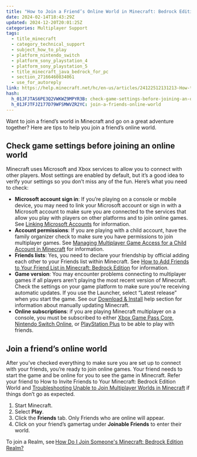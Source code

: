 ```yaml
---
title: "How to Join a Friend’s Online World in Minecraft: Bedrock Edition"
date: 2024-02-14T18:43:29Z
updated: 2024-12-20T20:01:25Z
categories: Multiplayer Support
tags:
  - title_minecraft
  - category_technical_support
  - subject_how_to_play
  - platform_nintendo_switch
  - platform_sony_playstation_4
  - platform_sony_playstation_5
  - title_minecraft_java_bedrock_for_pc
  - section_27166460834061
  - use_for_autoreply
link: https://help.minecraft.net/hc/en-us/articles/24122512131213-How-to-Join-a-Friend-s-Online-World-in-Minecraft-Bedrock-Edition
hash:
  h_01JFJTAS6PE3Q2VWKWZ9MPYR3B: check-game-settings-before-joining-an-online-world
  h_01JFJTFJZ177D79WFSMWVZR2YC: join-a-friends-online-world
---
```


Want to join a friend’s world in Minecraft and go on a great adventure together? Here are tips to help you join a friend’s online world.

## Check game settings before joining an online world

Minecraft uses Microsoft and Xbox services to allow you to connect with other players. Most settings are enabled by default, but it’s a good idea to verify your settings so you don’t miss any of the fun. Here’s what you need to check:

- **Microsoft account sign in**: If you’re playing on a console or mobile device, you may need to link your Microsoft account or sign in with a Microsoft account to make sure you are connected to the services that allow you play with players on other platforms and to join online games. See [Linking Microsoft Accounts](https://help.minecraft.net/hc/en-us/sections/29296773863181) for information.
- **Account permissions**: If you are playing with a child account, have the family organizer check to make sure you have permissions to join multiplayer games. See [Managing Multiplayer Game Access for a Child Account in Minecraft](../Account-Settings/Managing-Multiplayer-Game-Access-for-a-Child-Account-in-Minecraft.md) for information.
- **Friends lists**: Yes, you need to declare your friendship by official adding each other to your Friends list within Minecraft. See [How to Add Friends to Your Friend List in Minecraft: Bedrock Edition](./How-to-Add-Friends-to-Your-Friend-List-in-Minecraft-Bedrock-Edition.md) for information.
- **Game version**: You may encounter problems connecting to multiplayer games if all players aren’t playing the most recent version of Minecraft. Check the settings on your game platform to make sure you’re receiving automatic updates. If you use the Launcher, select “Latest release” when you start the game. See our [Download & Install](https://help.minecraft.net/hc/en-us/sections/27166490706957) help section for information about manually updating Minecraft.
- **Online subscriptions**: if you are playing Minecraft multiplayer on a console, you must be subscribed to either [Xbox Game Pass Core](https://www.xbox.com/en-US/xbox-game-pass), [Nintendo Switch Online](https://ec.nintendo.com/US/en/membership/), or [PlayStation Plus](https://www.playstation.com/en-us/ps-plus/) to be able to play with friends.

## Join a friend’s online world

After you’ve checked everything to make sure you are set up to connect with your friends, you’re ready to join online games. Your friend needs to start the game and be online for you to see the game in Minecraft. Refer your friend to How to Invite Friends to Your Minecraft: Bedrock Edition World and [Troubleshooting Unable to Join Multiplayer Worlds in Minecraft](../Troubleshoot-Minecraft-Realms/Troubleshooting-Unable-to-Join-Multiplayer-Worlds-in-Minecraft.md) if things don’t go as expected.

1.  Start Minecraft.
2.  Select **Play**.
3.  Click the **Friends** tab. Only Friends who are online will appear.
4.  Click on your friend’s gamertag under **Joinable Friends** to enter their world.

To join a Realm, see [How Do I Join Someone's Minecraft: Bedrock Edition Realm?](../Create-or-Join-Realms/How-to-Join-a-Friend-s-Minecraft-Bedrock-Edition-Realm.md)
